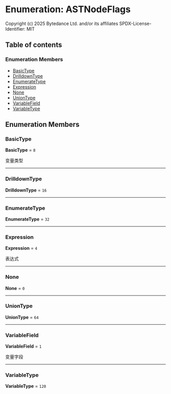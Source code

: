 # Enumeration: ASTNodeFlags

Copyright (c) 2025 Bytedance Ltd. and/or its affiliates
SPDX-License-Identifier: MIT

## Table of contents

### Enumeration Members

* [BasicType](/auto-docs/variable-core/enums/ASTNodeFlags.md#basictype)
* [DrilldownType](/auto-docs/variable-core/enums/ASTNodeFlags.md#drilldowntype)
* [EnumerateType](/auto-docs/variable-core/enums/ASTNodeFlags.md#enumeratetype)
* [Expression](/auto-docs/variable-core/enums/ASTNodeFlags.md#expression)
* [None](/auto-docs/variable-core/enums/ASTNodeFlags.md#none)
* [UnionType](/auto-docs/variable-core/enums/ASTNodeFlags.md#uniontype)
* [VariableField](/auto-docs/variable-core/enums/ASTNodeFlags.md#variablefield)
* [VariableType](/auto-docs/variable-core/enums/ASTNodeFlags.md#variabletype)

## Enumeration Members

### BasicType

**BasicType** = `8`

变量类型

***

### DrilldownType

**DrilldownType** = `16`

***

### EnumerateType

**EnumerateType** = `32`

***

### Expression

**Expression** = `4`

表达式

***

### None

**None** = `0`

***

### UnionType

**UnionType** = `64`

***

### VariableField

**VariableField** = `1`

变量字段

***

### VariableType

**VariableType** = `120`
